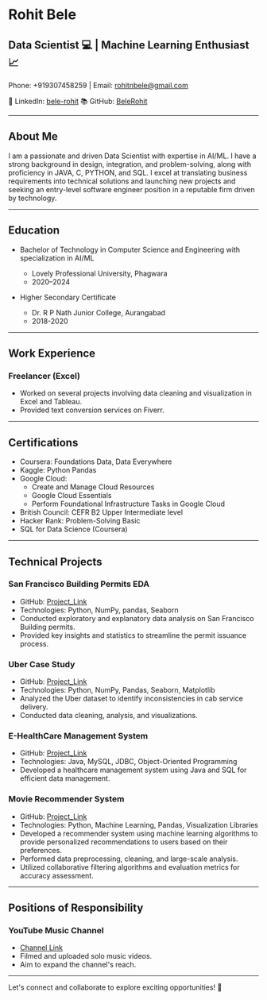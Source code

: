 # Rohit Bele

## Data Scientist :computer: | Machine Learning Enthusiast :chart_with_upwards_trend:

Phone: +919307458259 | Email: rohitnbele@gmail.com

🔗 LinkedIn: [bele-rohit](LinkedIn_Profile_Link)
📚 GitHub: [BeleRohit](GitHub_Profile_Link)

---

## About Me

I am a passionate and driven Data Scientist with expertise in AI/ML. I have a strong background in design, integration, and problem-solving, along with proficiency in JAVA, C, PYTHON, and SQL. I excel at translating business requirements into technical solutions and launching new projects and seeking an entry-level software engineer position in a reputable firm driven by technology.

---

## Education

- Bachelor of Technology in Computer Science and Engineering with specialization in AI/ML
  - Lovely Professional University, Phagwara
  - 2020–2024

- Higher Secondary Certificate
  - Dr. R P Nath Junior College, Aurangabad
  - 2018-2020

---

## Work Experience

### Freelancer (Excel)

- Worked on several projects involving data cleaning and visualization in Excel and Tableau.
- Provided text conversion services on Fiverr.

---

## Certifications

- Coursera: Foundations Data, Data Everywhere
- Kaggle: Python Pandas
- Google Cloud:
  - Create and Manage Cloud Resources
  - Google Cloud Essentials
  - Perform Foundational Infrastructure Tasks in Google Cloud
- British Council: CEFR B2 Upper Intermediate level
- Hacker Rank: Problem-Solving Basic
- SQL for Data Science (Coursera)

---

## Technical Projects

### San Francisco Building Permits EDA

- GitHub: [Project_Link]([San_Francisco_Building_Permits_EDA_Link](https://github.com/BeleRohit/San-Fransisco-Building-Permits))
- Technologies: Python, NumPy, pandas, Seaborn
- Conducted exploratory and explanatory data analysis on San Francisco Building permits.
- Provided key insights and statistics to streamline the permit issuance process.

### Uber Case Study

- GitHub: [Project_Link](Uber_Case_Study_Link)
- Technologies: Python, NumPy, Pandas, Seaborn, Matplotlib
- Analyzed the Uber dataset to identify inconsistencies in cab service delivery.
- Conducted data cleaning, analysis, and visualizations.

### E-HealthCare Management System

- GitHub: [Project_Link](E-HealthCare-Management-System_Link)
- Technologies: Java, MySQL, JDBC, Object-Oriented Programming
- Developed a healthcare management system using Java and SQL for efficient data management.

### Movie Recommender System

- GitHub: [Project_Link](Movie_Recommender_System_Link)
- Technologies: Python, Machine Learning, Pandas, Visualization Libraries
- Developed a recommender system using machine learning algorithms to provide personalized recommendations to users based on their preferences.
- Performed data preprocessing, cleaning, and large-scale analysis.
- Utilized collaborative filtering algorithms and evaluation metrics for accuracy assessment.

---

## Positions of Responsibility

### YouTube Music Channel

- [Channel Link](YouTube_Channel_Link)
- Filmed and uploaded solo music videos.
- Aim to expand the channel's reach.



---

Let's connect and collaborate to explore exciting opportunities! :rocket:

